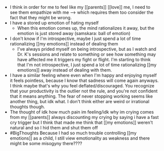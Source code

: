 - I think in order for me to feel like my [[parents]] [[love]] me, I need to see them empathize with me --> which requires them too consider the fact that they might be wrong.
- I have a stored up emotion of hating myself
	- When this emotion comes up, the mind rationalizes it away, but the emotion is just stored away (samskara: ball of emotion)
- I don't know if I'm introspective, maybe I just spend a lot of time rationalizing [[my emotions]] instead of dealing them
	- I've always prided myself on being introspective, but as I watch and Dr. K's sessions and relate to something or see how something may have affected me it triggers my fight or flight. I'm starting to think that I'm not introspective, I just spend a lot of time rationalizing [[my emotions]] away instead of dealing with them.
- I have a similar feeling where even when I'm happy and enjoying myself it feels pointless, because I know that sadness will come again anyways. I think maybe that's why you feel deflated/discouraged. You recognize that your productivity is the outlier not the rule, and you're not confident that it means anything. The fear of never stopping working seems like another thing, but idk what. I don't think either are weird or irrational thoughts though. 
- The thought of idk how much pain im feeling/idk why im crying comes from my [[parents]] always discounting my crying by saying i have a fast cry trigger but I think that made me think that [[my emotions]] weren't natural and so I hid them and shut them off
- #BigThoughts Because I had so much trouble controlling [[my emotions]] as a child, I still view emotionality as weakness and there might be some misogyny there????


